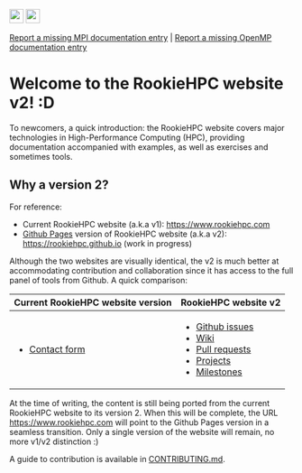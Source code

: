 <img src="https://progress-bar.dev/75?title=MPI+docs+porting" height="25"> <img src="https://progress-bar.dev/0?title=OpenMP+docs+porting" height="25">

[Report a missing MPI documentation entry](https://github.com/rookiehpc/rookiehpc.github.io/issues/new?title=Missing+%3Cname+of+the+missing+MPI+documentation+entry%3E.&labels=documentation,missing,mpi&milestone=Add+missing+MPI+documentation&body=-+Please+check+that+this+is+not+a+duplicate+of+another+existing+issue+then+delete+this+message) | [Report a missing OpenMP documentation entry](https://github.com/rookiehpc/rookiehpc.github.io/issues/new?title=Missing+%3Cname+of+the+missing+OpenMP+documentation+entry%3E.&labels=documentation,missing,openmp&milestone=Add+missing+OpenMP+documentation&body=-+Please+check+that+this+is+not+a+duplicate+of+another+existing+issue+then+delete+this+message)

# Welcome to the RookieHPC website v2! :D #
To newcomers, a quick introduction: the RookieHPC website covers major technologies in High-Performance Computing (HPC), providing documentation accompanied with examples, as well as exercises and sometimes tools.

## Why a version 2? ##

For reference:
- Current RookieHPC website (a.k.a v1): https://www.rookiehpc.com
- [Github Pages](https://pages.github.com) version of RookieHPC website (a.k.a v2): https://rookiehpc.github.io (work in progress)

Although the two websites are visually identical, the v2 is much better at accommodating contribution and collaboration since it has access to the full panel of tools from Github. A quick comparison:

|Current RookieHPC website version | RookieHPC website v2
|-|-
|<ul><li>[Contact form](https://rookiehpc.com/contact.php)</li></ul>|<ul><li>[Github issues](https://github.com/rookiehpc/rookiehpc.github.io/issues)</li><li>[Wiki](https://github.com/rookiehpc/rookiehpc.github.io/wiki)</li><li>[Pull requests](https://github.com/rookiehpc/rookiehpc.github.io/pulls)</li><li>[Projects](https://github.com/rookiehpc/rookiehpc.github.io/projects?type=beta)</li><li>[Milestones](https://github.com/rookiehpc/rookiehpc.github.io/milestones)</li></ul>

At the time of writing, the content is still being ported from the current RookieHPC website to its version 2. When this will be complete, the URL https://www.rookiehpc.com will point to the Github Pages version in a seamless transition. Only a single version of the website will remain, no more v1/v2 distinction :)

A guide to contribution is available in [CONTRIBUTING.md](https://github.com/rookiehpc/rookiehpc.github.io/blob/main/CONTRIBUTING.md).
